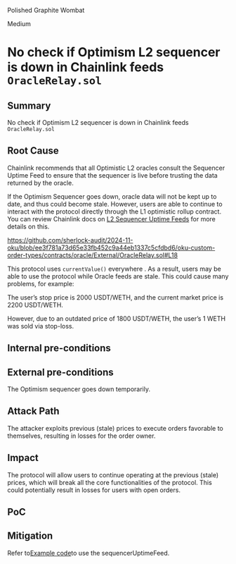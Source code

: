Polished Graphite Wombat

Medium

# No check if Optimism L2 sequencer is down in Chainlink feeds `OracleRelay.sol`

## Summary
No check if Optimism L2 sequencer is down in Chainlink feeds `OracleRelay.sol`
## Root Cause
Chainlink recommends that all Optimistic L2 oracles consult the Sequencer Uptime Feed to ensure that the sequencer is live before trusting the data returned by the oracle.

If the Optimism Sequencer goes down, oracle data will not be kept up to date, and thus could become stale. However, users are able to continue to interact with the protocol directly through the L1 optimistic rollup contract. You can review Chainlink docs on [L2 Sequencer Uptime Feeds](https://docs.chain.link/docs/data-feeds/l2-sequencer-feeds/) for more details on this.

https://github.com/sherlock-audit/2024-11-oku/blob/ee3f781a73d65e33fb452c9a44eb1337c5cfdbd6/oku-custom-order-types/contracts/oracle/External/OracleRelay.sol#L18

This protocol uses `currentValue()` everywhere . As a result, users may be able to use the protocol while Oracle feeds are stale. This could cause many problems, for example:

The user’s stop price is 2000 USDT/WETH, and the current market price is 2200 USDT/WETH.

However, due to an outdated price of 1800 USDT/WETH, the user’s 1 WETH was sold via stop-loss.

## Internal pre-conditions


## External pre-conditions
The Optimism sequencer goes down temporarily.

## Attack Path
The attacker exploits previous (stale) prices to execute orders favorable to themselves, resulting in losses for the order owner.



## Impact
The protocol will allow users to continue operating at the previous (stale) prices, which will break all the core functionalities of the protocol. This could potentially result in losses for users with open orders.


## PoC

## Mitigation
Refer to[Example code](https://docs.chain.link/data-feeds/l2-sequencer-feeds)to use the sequencerUptimeFeed.